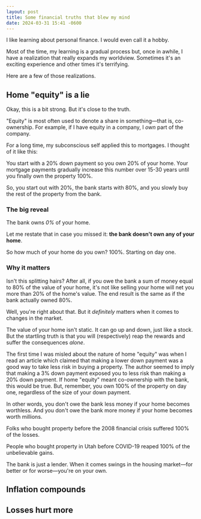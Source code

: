 ```yaml
---
layout: post
title: Some financial truths that blew my mind
date: 2024-03-31 15:41 -0600
---
```


I like learning about personal finance. I would even call it a hobby.

Most of the time, my learning is a gradual process but, once in awhile, I have a realization that really expands my worldview. Sometimes it's an exciting experience and other times it's terrifying.

Here are a few of those realizations.

## Home "equity" is a lie

Okay, this is a bit strong. But it's close to the truth. 

"Equity" is most often used to denote a share in something—that is, co-ownership. For example, if I have equity in a company, I _own_ part of the company.

For a long time, my subconscious self applied this to mortgages. I thought of it like this:

You start with a 20% down payment so you own 20% of your home. Your mortgage payments gradually increase this number over 15-30 years until you finally own the property 100%.

So, you start out with 20%, the bank starts with 80%, and you slowly buy the rest of the property from the bank.

### The big reveal

The bank owns _0%_ of your home.

Let me restate that in case you missed it: **the bank doesn't own any of your home**.

So how much of your home do you own? 100%. Starting on day one.

### Why it matters

Isn't this splitting hairs? After all, if you owe the bank a sum of money equal to 80% of the value of your home, it's not like selling your home will net you more than 20% of the home's value. The end result is the same as if the bank actually owned 80%.

Well, you're right about that. But it _definitely_ matters when it comes to changes in the market.

The value of your home isn't static. It can go up and down, just like a stock. But the startling truth is that you will (respectively) reap the rewards and suffer the consequences _alone_.

The first time I was misled about the nature of home "equity" was when I read an article which claimed that making a lower down payment was a good way to take less risk in buying a property. The author seemed to imply that making a 3% down payment exposed you to less risk than making a 20% down payment. If home "equity" meant co-ownership with the bank, this would be true. But, remember, you own 100% of the property on day one, regardless of the size of your down payment.

In other words, you don't owe the bank less money if your home becomes worthless. And you don't owe the bank more money if your home becomes worth millions. 

Folks who bought property before the 2008 financial crisis suffered 100% of the losses.

People who bought property in Utah before COVID-19 reaped 100% of the unbelievable gains.

The bank is just a lender. When it comes swings in the housing market—for better or for worse—you're on your own.

## Inflation compounds

## Losses hurt more
